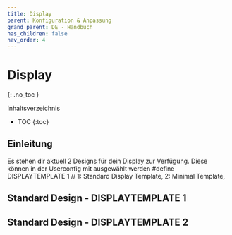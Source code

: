 ```yaml
---
title: Display
parent: Konfiguration & Anpassung
grand_parent: DE - Handbuch
has_children: false
nav_order: 4
---
```


# Display
{: .no_toc }

Inhaltsverzeichnis

* TOC
{:toc}

## Einleitung
Es stehen dir aktuell 2 Designs für dein Display zur Verfügung.
Diese können in der Userconfig mit ausgewählt werden
#define DISPLAYTEMPLATE 1    // 1: Standard Display Template, 2: Minimal Template, 

## Standard Design - DISPLAYTEMPLATE 1 

## Standard Design - DISPLAYTEMPLATE 2


